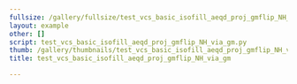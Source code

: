 ```yaml
---
fullsize: /gallery/fullsize/test_vcs_basic_isofill_aeqd_proj_gmflip_NH_via_gm.png
layout: example
other: []
script: test_vcs_basic_isofill_aeqd_proj_gmflip_NH_via_gm.py
thumb: /gallery/thumbnails/test_vcs_basic_isofill_aeqd_proj_gmflip_NH_via_gm.png
title: test_vcs_basic_isofill_aeqd_proj_gmflip_NH_via_gm

---
```

